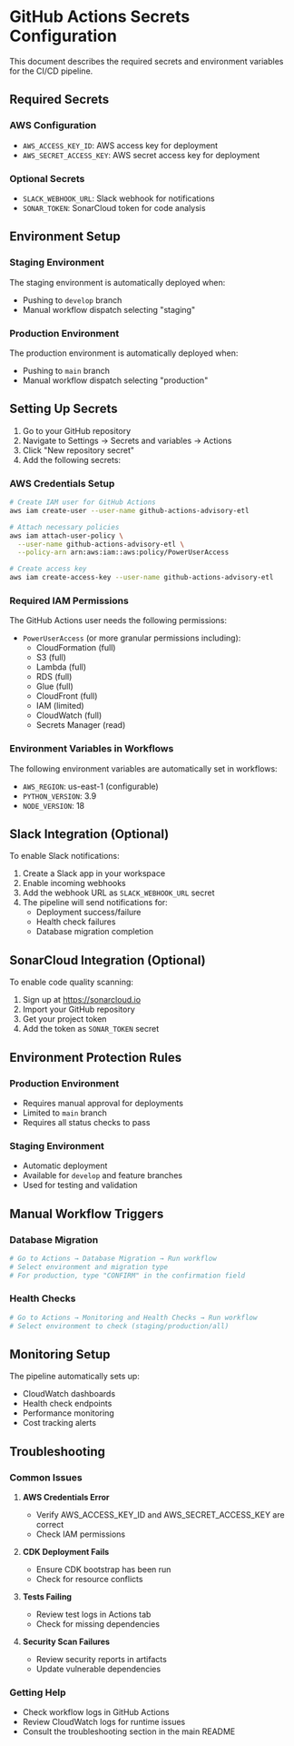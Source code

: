 # GitHub Actions Secrets Configuration

This document describes the required secrets and environment variables for the CI/CD pipeline.

## Required Secrets

### AWS Configuration
- `AWS_ACCESS_KEY_ID`: AWS access key for deployment
- `AWS_SECRET_ACCESS_KEY`: AWS secret access key for deployment

### Optional Secrets
- `SLACK_WEBHOOK_URL`: Slack webhook for notifications
- `SONAR_TOKEN`: SonarCloud token for code analysis

## Environment Setup

### Staging Environment
The staging environment is automatically deployed when:
- Pushing to `develop` branch
- Manual workflow dispatch selecting "staging"

### Production Environment
The production environment is automatically deployed when:
- Pushing to `main` branch
- Manual workflow dispatch selecting "production"

## Setting Up Secrets

1. Go to your GitHub repository
2. Navigate to Settings → Secrets and variables → Actions
3. Click "New repository secret"
4. Add the following secrets:

### AWS Credentials Setup

```bash
# Create IAM user for GitHub Actions
aws iam create-user --user-name github-actions-advisory-etl

# Attach necessary policies
aws iam attach-user-policy \
  --user-name github-actions-advisory-etl \
  --policy-arn arn:aws:iam::aws:policy/PowerUserAccess

# Create access key
aws iam create-access-key --user-name github-actions-advisory-etl
```

### Required IAM Permissions

The GitHub Actions user needs the following permissions:
- `PowerUserAccess` (or more granular permissions including):
  - CloudFormation (full)
  - S3 (full)
  - Lambda (full)
  - RDS (full)
  - Glue (full)
  - CloudFront (full)
  - IAM (limited)
  - CloudWatch (full)
  - Secrets Manager (read)

### Environment Variables in Workflows

The following environment variables are automatically set in workflows:
- `AWS_REGION`: us-east-1 (configurable)
- `PYTHON_VERSION`: 3.9
- `NODE_VERSION`: 18

## Slack Integration (Optional)

To enable Slack notifications:

1. Create a Slack app in your workspace
2. Enable incoming webhooks
3. Add the webhook URL as `SLACK_WEBHOOK_URL` secret
4. The pipeline will send notifications for:
   - Deployment success/failure
   - Health check failures
   - Database migration completion

## SonarCloud Integration (Optional)

To enable code quality scanning:

1. Sign up at https://sonarcloud.io
2. Import your GitHub repository
3. Get your project token
4. Add the token as `SONAR_TOKEN` secret

## Environment Protection Rules

### Production Environment
- Requires manual approval for deployments
- Limited to `main` branch
- Requires all status checks to pass

### Staging Environment  
- Automatic deployment
- Available for `develop` and feature branches
- Used for testing and validation

## Manual Workflow Triggers

### Database Migration
```bash
# Go to Actions → Database Migration → Run workflow
# Select environment and migration type
# For production, type "CONFIRM" in the confirmation field
```

### Health Checks
```bash
# Go to Actions → Monitoring and Health Checks → Run workflow
# Select environment to check (staging/production/all)
```

## Monitoring Setup

The pipeline automatically sets up:
- CloudWatch dashboards
- Health check endpoints
- Performance monitoring
- Cost tracking alerts

## Troubleshooting

### Common Issues

1. **AWS Credentials Error**
   - Verify AWS_ACCESS_KEY_ID and AWS_SECRET_ACCESS_KEY are correct
   - Check IAM permissions

2. **CDK Deployment Fails**
   - Ensure CDK bootstrap has been run
   - Check for resource conflicts

3. **Tests Failing**
   - Review test logs in Actions tab
   - Check for missing dependencies

4. **Security Scan Failures**
   - Review security reports in artifacts
   - Update vulnerable dependencies

### Getting Help

- Check workflow logs in GitHub Actions
- Review CloudWatch logs for runtime issues
- Consult the troubleshooting section in the main README
